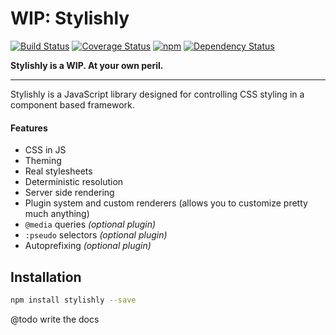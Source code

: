 # WIP: Stylishly
[![Build Status](https://img.shields.io/circleci/project/nathanmarks/stylishly/master.svg?style=flat-square)](https://circleci.com/gh/nathanmarks/stylishly)
[![Coverage Status](https://img.shields.io/coveralls/nathanmarks/stylishly/master.svg?style=flat-square)](https://coveralls.io/github/nathanmarks/stylishly)
[![npm](https://img.shields.io/npm/v/stylishly.svg?style=flat-square)](https://www.npmjs.com/package/stylishly)
[![Dependency Status](https://david-dm.org/nathanmarks/stylishly.svg?style=flat-square)](https://david-dm.org/nathanmarks/stylishly)

**Stylishly is a WIP. At your own peril.**

---

Stylishly is a JavaScript library designed for controlling CSS styling in a component based framework.

#### Features

 - CSS in JS
 - Theming
 - Real stylesheets
 - Deterministic resolution
 - Server side rendering
 - Plugin system and custom renderers (allows you to customize pretty much anything)
 - `@media` queries _(optional plugin)_
 - `:pseudo` selectors _(optional plugin)_
 - Autoprefixing _(optional plugin)_

## Installation

```bash
npm install stylishly --save
```

@todo write the docs